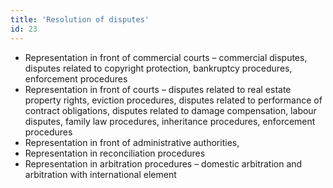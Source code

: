 ```yaml
---
title: 'Resolution of disputes'
id: 23
---
```


* Representation in front of commercial courts – commercial disputes, disputes related to copyright protection, bankruptcy procedures, enforcement procedures
* Representation in front of courts – disputes related to real estate property rights, eviction procedures, disputes related to performance of contract obligations, disputes related to damage compensation, labour disputes, family law procedures, inheritance procedures, enforcement procedures
* Representation in front of administrative authorities,
* Representation in reconciliation procedures
* Representation in arbitration procedures – domestic arbitration and arbitration with international element

